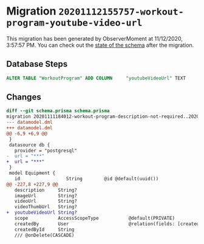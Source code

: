 # Migration `20201112155757-workout-program-youtube-video-url`

This migration has been generated by ObserverMoment at 11/12/2020, 3:57:57 PM.
You can check out the [state of the schema](./schema.prisma) after the migration.

## Database Steps

```sql
ALTER TABLE "WorkoutProgram" ADD COLUMN     "youtubeVideoUrl" TEXT
```

## Changes

```diff
diff --git schema.prisma schema.prisma
migration 20201111184012-workout-program-description-not-required..20201112155757-workout-program-youtube-video-url
--- datamodel.dml
+++ datamodel.dml
@@ -6,9 +6,9 @@
 }
 datasource db {
   provider = "postgresql"
-  url = "***"
+  url = "***"
 }
 model Equipment {
   id                 String        @id @default(uuid())
@@ -227,8 +227,9 @@
   description     String?
   imageUrl        String?
   videoUrl        String?
   videoThumbUrl   String?
+  youtubeVideoUrl String?
   scope           AccessScopeType           @default(PRIVATE)
   createdBy       User                      @relation(fields: [createdById], references: [id])
   createdById     String
   /// @onDelete(CASCADE)
```


